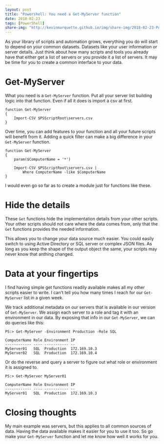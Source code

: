 ```yaml
---
layout: post
title: "Powershell: You need a Get-MyServer function"
date: 2018-02-23
tags: [PowerShell]
share-img: "http://kevinmarquette.github.io/img/share-img/2018-02-23-Powershell-Create-a-common-interface-to-your-datasets.png"
---
```


As your library of scripts and automation grows, everything you do will start to depend on your common datasets. Datasets like your user information or server details. Just think about how many scripts and tools you already have that either get a list of servers or you provide it a list of servers. It may be time for you to create a common interface to your data.

<!--more-->
# Get-MyServer

What you need is a `Get-MyServer` function. Put all your server list building logic into that function. Even if all it does is import a csv at first.

    function Get-MyServer
    {
        Import-CSV $PSScriptRoot\servers.csv
    }

Over time, you can add features to your function and all your future scripts will benefit from it. Adding a quick filter can make a big difference in your `Get-MyServer` function.

    function Get-MyServer
    {
        param($ComputerName = '*')

        Import-CSV $PSScriptRoot\servers.csv |
            Where ComputerName -like $ComputerName
    }

I would even go so far as to create a module just for functions like these.

# Hide the details

These `Get` functions hide the implementation details from your other scripts. Your other scripts should not care where the data comes from, only that the `Get` functions provides the needed information.

This allows you to change your data source much easier. You could easily switch to using Active Directory or SQL server or complex JSON files. As long as you keep the shape of the output object the same, your scripts may never know that anthing changed.

# Data at your fingertips

I find having simple get functions readily available makes all my other scripts easier to write. I can't tell you how many times I reach for our `Get-MyServer` list in a given week.

We track additional metadata on our servers that is available in our version of `Get-MyServer`. We assign each server to a role and tag it with an environment in our data. By exposing that info in our `Get-MyServer`, we can do queries like this:

    PS:> Get-MyServer -Environment Production -Role SQL

    ComputerName Role Environment IP
    ------------ ---- ----------- --
    MyServer01   SQL  Production  172.169.10.3
    MyServer02   SQL  Production  172.169.10.4

Or do the reverse and query a server to figure out what role or environment it is assigned to.

    PS:> Get-MyServer MyServer01

    ComputerName Role Environment IP
    ------------ ---- ----------- --
    MyServer01   SQL  Production  172.169.10.3

# Closing thoughts

My main example was servers, but this applies to all common sources of data. Having the data available makes it easier for you to use it too. So go make your `Get-MyServer` function and let me know how well it works for you.
